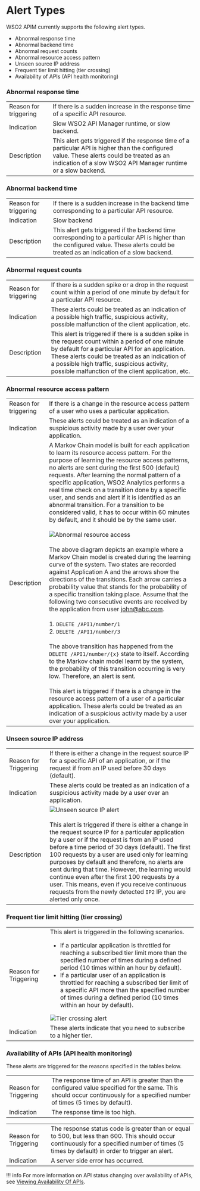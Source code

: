 # Alert Types

WSO2 APIM currently supports the following alert types.

-   Abnormal response time
-   Abnormal backend time
-   Abnormal request counts
-   Abnormal resource access pattern
-   Unseen source IP address
-   Frequent tier limit hitting (tier crossing)
-   Availability of APIs (API health monitoring)

### Abnormal response time

|                       |                                                                                                                                                                                                              |
|-----------------------|--------------------------------------------------------------------------------------------------------------------------------------------------------------------------------------------------------------|
| Reason for triggering | If there is a sudden increase in the response time of a specific API resource.                                                                                                                               |
| Indication            | Slow WSO2 API Manager runtime, or slow backend.                                                                                                                                                              |
| Description           | This alert gets triggered if the response time of a particular API is higher than the configured value. These alerts could be treated as an indication of a slow WSO2 API Manager runtime or a slow backend. |

### Abnormal backend time

|                       |                                                                                                                                                                                        |
|-----------------------|----------------------------------------------------------------------------------------------------------------------------------------------------------------------------------------|
| Reason for triggering | If there is a sudden increase in the backend time corresponding to a particular API resource.                                                                                          |
| Indication            | Slow backend                                                                                                                                                                           |
| Description           | This alert gets triggered if the backend time corresponding to a particular API is higher than the configured value. These alerts could be treated as an indication of a slow backend. |

### Abnormal request counts

|                       |                                                                                                                                                                                                                                                                                                                |
|-----------------------|----------------------------------------------------------------------------------------------------------------------------------------------------------------------------------------------------------------------------------------------------------------------------------------------------------------|
| Reason for triggering | If there is a sudden spike or a drop in the request count within a period of one minute by default for a particular API resource.                                                                                                                                                                              |
| Indication            | These alerts could be treated as an indication of a possible high traffic, suspicious activity, possible malfunction of the client application, etc.                                                                                                                                                           |
| Description           | This alert is triggered if there is a sudden spike in the request count within a period of one minute by default for a particular API for an application. These alerts could be treated as an indication of a possible high traffic, suspicious activity, possible malfunction of the client application, etc. |

### Abnormal resource access pattern

|                       |                                                                                                                                                                                                                                                                                                                                                                                                                                                                                                                                                             |
|-----------------------|-------------------------------------------------------------------------------------------------------------------------------------------------------------------------------------------------------------------------------------------------------------------------------------------------------------------------------------------------------------------------------------------------------------------------------------------------------------------------------------------------------------------------------------------------------------|
| Reason for triggering | If there is a change in the resource access pattern of a user who uses a particular application.                                                                                                                                                                                                                                                                                                                                                                                                                                                            |
| Indication            | These alerts could be treated as an indication of a suspicious activity made by a user over your application.                                                                                                                                                                                                                                                                                                                                                                                                                                               |
| Description           | A Markov Chain model is built for each application to learn its resource access pattern. For the purpose of learning the resource access patterns, no alerts are sent during the first 500 (default) requests. After learning the normal pattern of a specific application, WSO2 Analytics performs a real time check on a transition done by a specific user, and sends and alert if it is identified as an abnormal transition. For a transition to be considered valid, it has to occur within 60 minutes by default, and it should be by the same user. <br /> <br /> ![Abnormal resource access]({{base_path}}/assets/img/learn/alerts-abnormal-resource-access.png) <br /><br /> The above diagram depicts an example where a Markov Chain model is created during the learning curve of the system. Two states are recorded against Application A and the arrows show the directions of the transitions. Each arrow carries a probability value that stands for the probability of a specific transition taking place. Assume that the following two consecutive events are received by the application from user john@abc.com. <br /><br /> 1. `DELETE /API1/number/1` <br /> 2. `DELETE /API1/number/3` <br /><br /> The above transition has happened from the `DELETE /API1/number/{x}` state to itself. According to the Markov chain model learnt by the system, the probability of this transition occurring is very low. Therefore, an alert is sent. <br /><br /> This alert is triggered if there is a change in the resource access pattern of a user of a particular application. These alerts could be treated as an indication of a suspicious activity made by a user over your application.                                                                                                                                                                                                                                                                                                                             |

### Unseen source IP address

|                       |                                                                                                                                                                                                                                                                                                                                                                                                                                                                                                                                                                         |
|-----------------------|-------------------------------------------------------------------------------------------------------------------------------------------------------------------------------------------------------------------------------------------------------------------------------------------------------------------------------------------------------------------------------------------------------------------------------------------------------------------------------------------------------------------------------------------------------------------------|
| Reason for Triggering | If there is either a change in the request source IP for a specific API of an application, or if the request if from an IP used before 30 days (default).                                                                                                                                                                                                                                                                                                                                                                                                               |
| Indication            | These alerts could be treated as an indication of a suspicious activity made by a user over an application.                                                                                                                                                                                                                                                                                                                                                                                                                                                             |
| Description           | ![Unseen source IP alert]({{base_path}}/assets/img/learn/alerts-unseen-source-ip.png) <br /><br /> This alert is triggered if there is either a change in the request source IP for a particular application by a user or if the request is from an IP used before a time period of 30 days (default). The first 100 requests by a user are used only for learning purposes by default and therefore, no alerts are sent during that time. However, the learning would continue even after the first 100 requests by a user. This means, even if you receive continuous requests from the newly detected `IP2` IP, you are alerted only once.  |

### Frequent tier limit hitting (tier crossing)

|                       |                                                                                                                                                                                                                      |
|-----------------------|----------------------------------------------------------------------------------------------------------------------------------------------------------------------------------------------------------------------|
| Reason for Triggering | This alert is triggered in the following scenarios. <ul><li> If a particular application is throttled for reaching a subscribed tier limit more than the specified number of times during a defined period (10 times within an hour by default).</li><li>If a particular user of an application is throttled for reaching a subscribed tier limit of a specific API more than the specified number of times during a defined period (10 times within an hour by default).</li></ul>![Tier crossing alert]({{base_path}}/assets/img/learn/alerts-frequent-tier-limit-hitting.png)                                                                                                                                                                              |
| Indication            | These alerts indicate that you need to subscribe to a higher tier.                                                                                                                                                   |

### Availability of APIs (API health monitoring)

These alerts are triggered for the reasons specified in the tables below.

|                       |                                                                                                                                                                               |
|-----------------------|-------------------------------------------------------------------------------------------------------------------------------------------------------------------------------|
| Reason for Triggering | The response time of an API is greater than the configured value specified for the same. This should occur continuously for a specified number of times (5 times by default). |
| Indication            | The response time is too high.                                                                                                                                                |

|                       |                                                                                                                                                                                                |
|-----------------------|------------------------------------------------------------------------------------------------------------------------------------------------------------------------------------------------|
| Reason for Triggering | The response status code is greater than or equal to 500, but less than 600. This should occur continuously for a specified number of times (5 times by default) in order to trigger an alert. |
| Indication            | A server side error has occurred.                                                                                                                                                              |

!!! info
     For more information on API status changing over availability of APIs, see [Viewing Availability Of APIs]({{base_path}}/learn/analytics/analyzing-apim-statistics-with-batch-analytics/viewing-api-statistics/#availability-of-apis/).

